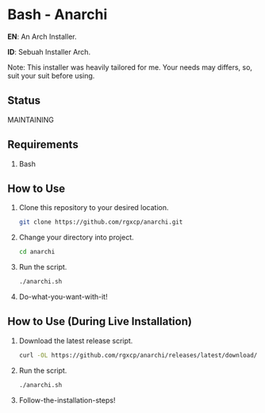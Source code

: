 # Bash - Anarchi

**EN**: An Arch Installer.

**ID**: Sebuah Installer Arch.

Note: This installer was heavily tailored for me. Your needs may differs, so, suit your suit before using.

## Status

MAINTAINING

## Requirements

1. Bash

## How to Use

1. Clone this repository to your desired location.
   ```bash
   git clone https://github.com/rgxcp/anarchi.git
   ```
2. Change your directory into project.
   ```bash
   cd anarchi
   ```
3. Run the script.
   ```bash
   ./anarchi.sh
   ```
4. Do-what-you-want-with-it!

## How to Use (During Live Installation)

1. Download the latest release script.
   ```bash
   curl -OL https://github.com/rgxcp/anarchi/releases/latest/download/anarchi.sh
   ```
2. Run the script.
   ```bash
   ./anarchi.sh
   ```
3. Follow-the-installation-steps!
